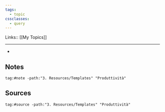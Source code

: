 ```yaml
---
tags:
  - topic
cssclasses:
  - query
---
```

Links:: [[My Topics]]

---

- 


## Notes

```query
tag:#note -path:"3. Resources/Templates" "Produttività"
```

## Sources

```query
tag:#source -path:"3. Resources/Templates" "Produttività"
```


